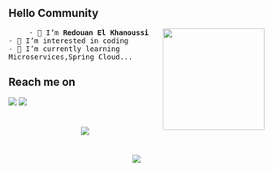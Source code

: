

<p float="left" align="center">
 
</p>


## Hello Community

<samp>
 <img align="right" src="https://devstickers.com/assets/img/pro/8bul.png" height="200" width="200"/>
 <p align=”justify” style="text-indent:40px;">
    - 👋 I’m <b>Redouan El Khanoussi</b><br />
    - 👀 I’m interested in coding<br />
    - 🌱 I’m currently learning Microservices,Spring Cloud...
 </p>
</samp>


## Reach me on

[<img src="https://img.icons8.com/color/50/000000/linkedin.png"/>](https://www.linkedin.com/in/redouan-el-khanoussi/)
[<img src="https://img.icons8.com/fluency/50/000000/twitter.png"/>](https://twitter.com/RedoneN13)


#

<p align="center">
  <img align="center" src="https://github-readme-stats.vercel.app/api?username=Ookami4&show_icons=true&count_private=true&theme=github_dark">
</p>

#

<p align="center">
<img align="center" src="https://github-readme-stats.vercel.app/api/top-langs/?username=Ookami4&hide=javascript,css,html,blade,scss,hack,less&theme=github_dark">
</p>
 
<!---
Redouan-El-Khanoussi/Redouan-El-Khanoussi is a ✨ special ✨ repository because its `README.md` (this file) appears on your GitHub profile.
You can click the Preview link to take a look at your changes.

--->
